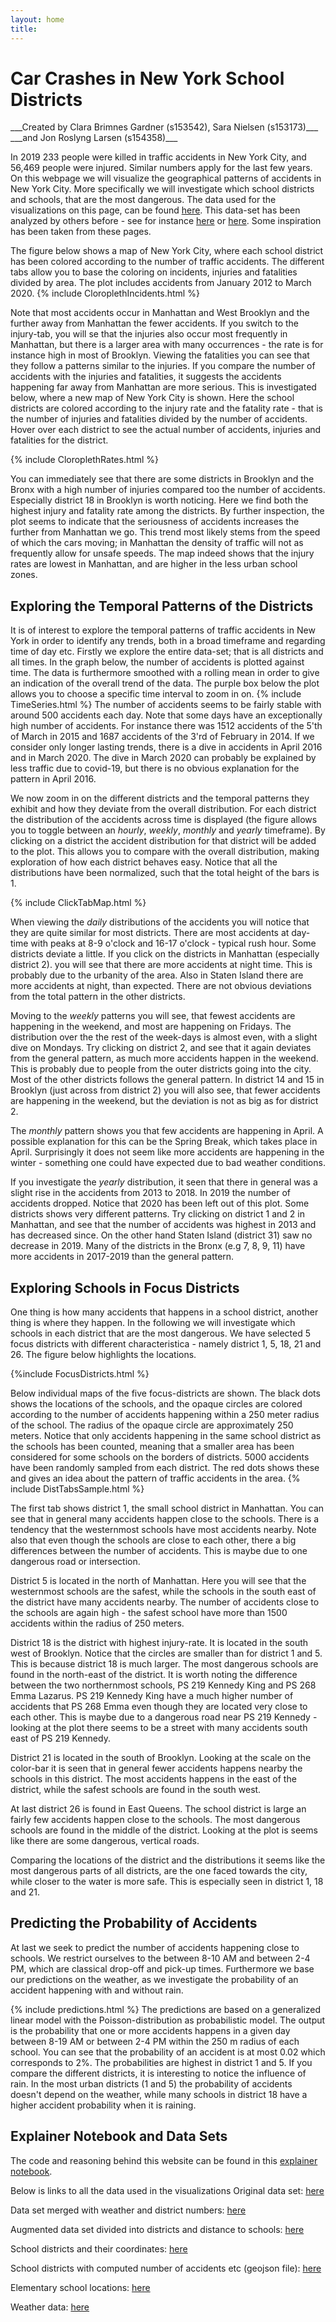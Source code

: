 ```yaml
---
layout: home
title:  
---
```

<h1> Car Crashes in New York School Districts </h1>
 ___Created by Clara Brimnes Gardner (s153542), Sara Nielsen (s153173)___  
 ___and Jon Roslyng Larsen (s154358)___


In 2019 233 people were killed in traffic accidents in New York City, and 56,469 people were injured. Similar numbers apply for the last few years. On this webpage we will visualize the geographical patterns of accidents in New York City. More specifically we will investigate which school districts and schools, that are the most dangerous. The data used for the visualizations on this page, can be found [here](https://data.cityofnewyork.us/Public-Safety/Motor-Vehicle-Collisions-Crashes/h9gi-nx95). This data-set has been analyzed by others before - see for instance [here](http://people.ischool.berkeley.edu/~ellyrath/data.html?fbclid=IwAR0c1N0hbtHKMKA2kJzz3-K_4IsCwKLwaRM_wZXRharAYTNljUhgROweZkE) or [here](https://nycdatascience.com/blog/student-works/new-york-city-motor-vehicle-collision-data-visualization/). Some inspiration has been taken from these pages.

The figure below shows a map of New York City, where each school district has been colored according to the number of traffic accidents. The different tabs allow you to base the coloring on incidents, injuries and fatalities divided by area. The plot includes accidents from January 2012 to March 2020.
{% include CloroplethIncidents.html %}

Note that most accidents occur in Manhattan and West Brooklyn and the further away from Manhattan the fewer accidents. If you switch to the injury-tab, you will se that the injuries also occur most frequently in Manhattan, but there is a larger area with many occurrences - the rate is for instance high in most of Brooklyn. Viewing the fatalities you can see that they follow a patterns similar to the injuries. If you compare the number of accidents with the injuries and fatalities, it suggests the accidents happening far away from Manhattan are more serious. This is investigated below, where a new map of New York City is shown. Here the school districts are colored according to the injury rate and the fatality rate - that is the number of injuries and fatalities divided by the number of accidents. Hover over each district to see the actual number of accidents, injuries and fatalities for the district.

{% include CloroplethRates.html %}

You can immediately see that there are some districts in Brooklyn and the Bronx with a high number of injuries compared too the number of accidents. Especially district 18 in Brooklyn is worth noticing. Here we find both the highest injury and fatality rate among the districts. By further inspection, the plot seems to indicate that the seriousness of accidents increases the further from Manhattan we go. This trend most likely stems from the speed of which the cars moving; in Manhattan the density of traffic will not as frequently allow for unsafe speeds.
The map indeed shows that the injury rates are lowest in Manhattan, and are higher in the less urban school zones.


## Exploring the Temporal Patterns of the Districts
It is of interest to explore the temporal patterns of traffic accidents in New York in order to identify any trends, both in a broad timeframe and regarding time of day etc. Firstly we explore the entire data-set; that is all districts and all times. In the graph below, the number of accidents is plotted against time. The data is furthermore smoothed with a rolling mean in order to give an indication of the overall trend of the data. The purple box below the plot allows you to choose a specific time interval to zoom in on.
{% include TimeSeries.html %}
The number of accidents seems to be fairly stable with around 500 accidents each day. Note that some days have an exceptionally high number of accidents. For instance there was 1512 accidents of the 5'th of March in 2015 and 1687 accidents of the 3'rd of February in 2014. If we consider only longer lasting trends, there is a dive in accidents in April 2016 and in March 2020. The dive in March 2020 can probably be explained by less traffic due to covid-19, but there is no obvious explanation for the pattern in April 2016.


We now zoom in on the different districts and the temporal patterns they exhibit and how they deviate from the overall distribution. For each district the distribution of the accidents across time is displayed (the figure allows you to toggle between an _hourly_, _weekly_, _monthly_ and _yearly_ timeframe).
By clicking on a district the accident distribution for that district will be added to the plot. This allows you to compare with the overall distribution, making exploration of how each district behaves easy.
Notice that all the distributions have been normalized, such that the total height of the bars is 1.

{% include ClickTabMap.html %}

When viewing the _daily_ distributions of the accidents you will notice that they are quite similar for most districts. There are most accidents at day-time with peaks at 8-9 o'clock and 16-17 o'clock - typical rush hour. Some districts deviate a little. If you click on the districts in Manhattan (especially district 2). you will see that there are more accidents at night time. This is probably due to the urbanity of the area. Also in Staten Island there are more accidents at night, than expected. There are not obvious deviations from the total pattern in the other districts.

Moving to the _weekly_ patterns you will see, that fewest accidents are happening in the weekend, and most are happening on Fridays. The distribution over the the rest of the week-days is almost even, with a slight dive on Mondays. Try clicking on district 2, and see that it again deviates from the general pattern, as much more accidents happen in the weekend. This is probably due to people from the outer districts going into the city. Most of the other districts follows the general pattern. In district 14 and 15 in Brooklyn (just across from district 2) you will also see, that fewer accidents are happening in the weekend, but the deviation is not as big as for district 2.

The _monthly_ pattern shows you that few accidents are happening in April. A possible explanation for this can be the Spring Break, which takes place in April. Surprisingly it does not seem like more accidents are happening in the winter - something one could have expected due to bad weather conditions.

 If you investigate the _yearly_ distribution, it seen that there in general was a slight rise in the accidents from 2013 to 2018. In 2019 the number of accidents dropped. Notice that 2020 has been left out of this plot. Some districts shows very different patterns. Try clicking on district 1 and 2 in Manhattan, and see that the number of accidents was highest in 2013 and has decreased since. On the other hand Staten Island (district 31) saw no decrease in 2019. Many of the districts in the Bronx (e.g 7, 8, 9, 11) have more accidents in 2017-2019 than the general pattern.

## Exploring Schools in Focus Districts
One thing is how many accidents that happens in a school district, another thing is where they happen. In the following we will investigate which schools in each district that are the most dangerous. We have selected 5 focus districts with different characteristica - namely district 1, 5, 18, 21 and 26. The figure below highlights the locations.

{%include FocusDistricts.html %}

Below individual maps of the five focus-districts are shown. The black dots shows the locations of the schools, and the opaque circles are colored according to the number of accidents happening within a 250 meter radius of the school. The radius of the opaque circle are approximately 250 meters.  Notice that only accidents happening in the same school district as the schools has been counted, meaning that a smaller area has been considered for some schools on the borders of districts. 5000 accidents have been randomly sampled from each district. The red dots shows these and gives an idea about the pattern of traffic accidents in the area.
{% include DistTabsSample.html %}

The first tab shows district 1, the small school district in Manhattan. You can see that in general many accidents happen close to the schools. There is a tendency that the westernmost schools have most accidents nearby. Note also that even though the schools are close to each other, there a big differences between the number of accidents. This is maybe due to one dangerous road or intersection.

District 5 is located in the north of Manhattan. Here you will see that the westernmost schools are the safest, while the schools in the south east of the district have many accidents nearby. The number of accidents close to the schools are again high - the safest school have more than 1500 accidents within the radius of 250 meters.

District 18 is the district with highest injury-rate. It is located in the south west of Brooklyn. Notice that the circles are smaller than for district 1 and 5. This is because district 18 is much larger. The most dangerous schools are found in the north-east of the district. It is worth noting the difference between the two northernmost schools, PS 219 Kennedy King and PS 268 Emma Lazarus. PS 219 Kennedy King have a much higher number of accidents that PS 268 Emma even though they are located very close to each other. This is maybe due to a dangerous road near PS 219 Kennedy - looking at the plot there seems to be a street with many accidents south east of PS 219 Kennedy.

District 21 is located in the south of Brooklyn. Looking at the scale on the color-bar it is seen that in general fewer accidents happens nearby the schools in this district. The most accidents happens in the east of the district, while the safest schools are found in the south west.

At last district 26 is found in East Queens. The school district is large an fairly few accidents happen close to the schools. The most dangerous schools are found in the middle of the district. Looking at the plot is seems like there are some dangerous, vertical roads.

Comparing the locations of the district and the distributions it seems like the most dangerous parts of all districts, are the one faced towards the city, while closer to the water is more safe. This is especially seen in district 1, 18 and 21.

## Predicting the Probability of Accidents
At last we seek to predict the number of accidents happening close to schools. We restrict ourselves to the between 8-10 AM and between 2-4 PM, which are classical drop-off and pick-up times. Furthermore we base our predictions on the weather, as we investigate the probability of an accident happening with and without rain.

{% include predictions.html %}
The predictions are based on a generalized linear model with the Poisson-distribution as probabilistic model.
The output is the probability that one or more accidents happens in a given day between 8-19 AM or between 2-4 PM within the 250 m radius of each school. You can see that the probability of an accident is at most 0.02 which corresponds to 2%. The probabilities are highest in district 1 and 5. If you compare the different districts, it is interesting to notice the influence of rain. In the most urban districts (1 and 5) the probability of accidents doesn't depend on the weather, while many schools in district 18 have a higher accident probability when it is raining.


## Explainer Notebook and Data Sets
The code and reasoning behind this website can be found in this [explainer notebook](https://nbviewer.jupyter.org/github/JonRoslyng/02806-Explainer-Notebook/blob/master/02806_Explainer_Notebook.ipynb).

Below is links to all the data used in the visualizations
Original data set: [here](https://drive.google.com/open?id=1Maga8JVHM6q7B0u-CDeo448rlloi5LRj)

Data set merged with weather and district numbers: [here](https://drive.google.com/open?id=1yYXSerXNenOewXALccdTHESWc8nA-S-r)

Augmented data set divided into districts and distance to schools: [here](https://drive.google.com/open?id=1oCtOSql-88A2IZE-qsgC1h8msEJ_-0zs)

School districts and their coordinates: [here](https://drive.google.com/open?id=1Cd4gwp1wNm6iEJ7tiuMwTTKMJcvKNzp9)

School districts with computed number of accidents etc (geojson file): [here](https://drive.google.com/open?id=1gI2QKYbotX1VZPQx19D48fp0d4HMYEh6)

Elementary school locations: [here](https://drive.google.com/open?id=1GWKU6XtUGh6qGoPSO2I5qYQOmAfGFzxN)

Weather data: [here](https://drive.google.com/open?id=1nVOTK0xs4ut0zqjAEz3b1MvGKFCSWf2T)
